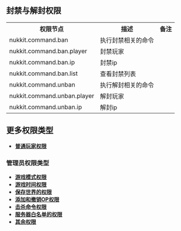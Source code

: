 ## **封禁与解封权限**
<table>
    <tr align="center" valign="center">
        <th>权限节点</th><th>描述</th><th>备注</th>
    </tr>
    <tr>
        <td>nukkit.command.ban</td><td>执行封禁相关的命令</td><td></td>
    </tr>
    <tr>
        <td>nukkit.command.ban.player</td><td>封禁玩家</td><td></td>
    </tr>
    <tr>
        <td>nukkit.command.ban.ip</td><td>封禁ip</td><td></td>
    </tr>
    <tr>
        <td>nukkit.command.ban.list</td><td>查看封禁列表</td><td></td>
    </tr>
    <tr>
        <td>nukkit.command.unban</td><td>执行解封相关的命令</td><td></td>
    </tr>
    <tr>
        <td>nukkit.command.unban.player</td><td>解封玩家</td><td></td>
    </tr>
    <tr>
        <td>nukkit.command.unban.ip</td><td>解封ip</td><td></td>
    </tr>
</table>

## **更多权限类型**
- **[普通玩家权限](../player.md)**
### **管理员权限类型**
- **[游戏模式权限](./gamemode.md)**
- **[游戏时间权限](./time.md)**
- **[保存世界的权限](./save_world.md)**
- **[添加和撤销OP权限](./op.md)**
- **[击杀命令权限](./kill.md)**
- **[服务器白名单的权限](./whitelist.md)**
- **[其余权限](./other.md)**